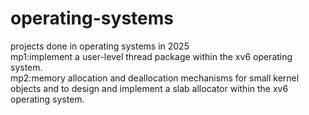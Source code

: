 # operating-systems
projects done in operating systems in 2025  
mp1:implement a user-level thread package within the xv6 operating system.  
mp2:memory allocation and deallocation mechanisms for small kernel objects and to design and implement a slab allocator within the xv6 operating system.
